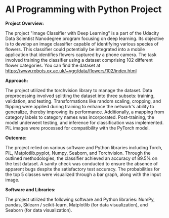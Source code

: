 # AI Programming with Python Project

**Project Overview:**

The project "Image Classifier with Deep Learning" is a part of the Udacity Data Scientist Nanodegree program focusing on deep learning. Its objective is to develop an image classifier capable of identifying various species of flowers. This classifier could potentially be integrated into a mobile application that identifies flowers captured by a phone camera. The task involved training the classifier using a dataset comprising 102 different flower categories.
You can find the dataset at https://www.robots.ox.ac.uk/~vgg/data/flowers/102/index.html

**Approach:**

The project utilized the torchvision library to manage the dataset. Data preprocessing involved splitting the dataset into three subsets: training, validation, and testing. Transformations like random scaling, cropping, and flipping were applied during training to enhance the network's ability to generalize, thereby improving its performance. Additionally, a mapping from category labels to category names was incorporated. Post-training, the model underwent testing, and inference for classification was implemented. PIL images were processed for compatibility with the PyTorch model.

**Outcome:**

The project relied on various software and Python libraries including Torch, PIL, Matplotlib.pyplot, Numpy, Seaborn, and Torchvision. Through the outlined methodologies, the classifier achieved an accuracy of 89.5% on the test dataset. A sanity check was conducted to ensure the absence of apparent bugs despite the satisfactory test accuracy. The probabilities for the top 5 classes were visualized through a bar graph, along with the input image.

**Software and Libraries:**

The project utilized the following software and Python libraries: NumPy, pandas, Sklearn / scikit-learn, Matplotlib (for data visualization), and Seaborn (for data visualization).
